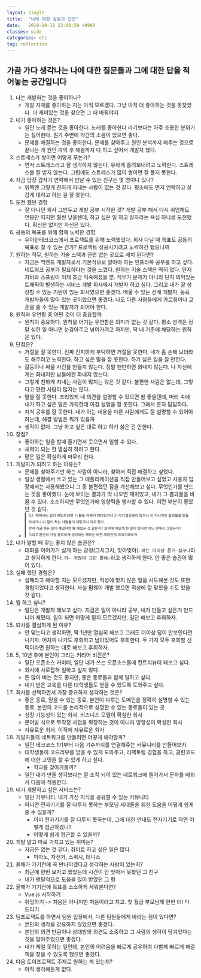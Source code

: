 ```yaml
---
layout: single
title:  "나에 대한 질문과 답변"
date:   2019-10-11 23:00:59 +0900
classes: wide
categories: etc
tag: reflection
---
```


## 가끔 가다 생각나는 나에 대한 질문들과 그에 대한 답을 적어놓는 공간입니다

1. 나는 개발하는 것을 좋아하나?
   - 개발 자체를 좋아하는 지는 아직 모르겠다. 그냥 아직 더 좋아하는 것을 못찾았다. 더 재미있는 것을 찾으면 그 때 바꿔야지
2. 내가 좋아하는 것은?
   - 일단 노래 듣는 것을 좋아한다. 노래를 좋아한다 라기보다는 아주 조용한 분위기는 싫어한다. 뭔가 주변에 약간의 소음이 있으면 좋다.
   - 문제를 해결하는 것을 좋아한다. 문제를 찾아주고 원인 분석까지 해주는 것으로 끝나는 게 원인 파악 후 해결까지 다 하고 싶어서 개발자 했다.
3. 스트레스가 쌓이면 어떻게 푸는가?
   - 먼저 스트레스라고 잘 생각하지 않는다. 유하게 흘려보내려고 노력한다. 스트레스를 잘 받지 않는다. 그럼에도 스트레스가 많이 쌓이면 잘 풀지 못한다.
4. 지금 당장 갑자기 연락해서 만날 수 있는 친구는 몇 명이나 있나?
   - 위쪽엔 그렇게 친하게 지내는 사람이 없는 것 같다. 평소에도 먼저 연락하고 살갑게 대하고 하는 걸 잘 못한다.
5. 도전 했던 경험
   - 잘 다니던 회사 그만두고 개발 공부 시작한 것? 개발 공부 해서 다시 취업해도 연봉만 따지면 훨씬 낮을텐데, 하고 싶은 일 하고 살자라는 욕심 하나로 도전했다. 확신은 없지만 자신은 있다.
6. 공동의 목표를 위해 함께 노력한 경험
   - 우아한테크코스에서 프로젝트를 위해 노력했었다. 회사 다닐 때 목표도 공동의 목표로 칠 수 있는 건가? 프로젝트 성공시키려고 노력하긴 했으니까
7. 원하는 직무, 원하는 기술 스택과 관련 없는 곳으로 배치 된다면?
   - 지금은 백엔드 개발자로서 기본적으로 알아야 하는 인프라쪽 공부를 하고 싶다. 네트워크 공부가 필요하다는 것을 느꼈다. 원하는 기술 스택은 딱히 없다. 단지 자바와 스프링이 이제 조금 익숙해졌을 뿐. 직무가 문제가 아니라 단지 의미있는 트래픽이 발생하는 서비스 개발 회사에서 개발자 하고 싶다. 그리고 내가 잘 성장할 수 있는 기반이 있는 회사였으면 좋겠다. 배울 수 있는 선배 개발자, 동료 개발자들이 많이 있는 곳이었으면 좋겠다. 나도 다른 사람들에게 가르침이나 교훈을 줄 수 있는 개발자가 되어야 한다.
8. 원칙과 유연함 중 어떤 것이 더 중요할까
   - 원칙이 중요하다. 원칙을 어기는 유연함은 의미가 없는 것 같다. 평소 성격은 정말 심한 일 아니면 눈감아주고 넘어가려고 하지만, 딱 내 기준에 해당하는 원칙은 있다.
9. 단점은?
   - 거절을 잘 못한다. 진짜 진지하게 부탁하면 거절을 못한다. 내가 좀 손해 보더라도 해주려고 노력한다. 하고 싶은 말을 잘 못한다. 하기 싫은 일을 잘 안한다.
   - 갈등이나 싸울 사건을 만들지 않는다. 정말 왠만하면 화내지 않는다. 나 자신에게는 화내지만 남들에겐 화내지 않는다.
   - 그렇게 친하게 지내는 사람이 많지는 않은 것 같다. 불편한 사람은 없는데, 그렇다고 편한 사람이 많지는 않다.
   - 말을 잘 못한다. 조리있게 내 의견을 설명할 수 있으면 참 좋을텐데, 머리 속에 내가 하고 싶은 말은 가득한데 이걸 설명을 잘 못한다. 그래서 혼자 답답하다.
   - 지식 공유를 잘 못한다. 내가 아는 내용을 다른 사람에게도 잘 설명할 수 있어야 하는데, 해결 방법은 뭐가 있을까
   - 생각이 없다. 그냥 하고 싶은 대로 하고 하기 싫은 건 안한다.
10. 장점?
    - 좋아하는 일을 할때 즐기면서 웃으면서 일할 수 있다.
    - 체력이 되는 한 열심히 하려고 한다.
    - 맡은 일은 확실하게 마무리 한다.
11. 개발자가 되려고 하는 이유는?
    - 문제를 찾아주기만 하는 사람이 아니라, 찾아서 직접 해결하고 싶었다.
    - 일상 생활에서 쓰고 있는 그 애플리케이션을 직접 만들어보고 싶었고 사용자 입장에서는 사용해봤으니 그 중 불편했던 점을 개선해보고 싶다. 무엇인가를 만드는 것을 좋아했다. 눈에 보이는 결과가 딱 나오면 재미있고, 내가 그 결과물을 바꿀 수 있다. 소소하지만 무엇인가에 영향력을 행사할 수 있다. 이런 부분이 좋았던 것 같다.
    - ![재미](/assets/img/question_list/fun.png)
12. 내가 말할 때 갖는 좋지 않은 습관은?
    - 대화를 이어가기 싫게 하는 긍정(그치그치, 맞아맞아). `얘는 더이상 듣기 싫구나`라고 생각하게 한다. `아~ 귀찮아 그만 말해~`라고 생각하게 한다. 안 좋은 습관이 많이 있다.
13. 실패 했던 경험은?
    - 실패라고 해야할 지는 모르겠지만, 적성에 맞지 않은 일을 시도해본 것도 또한 경험이었다고 생각한다. 사실 펌웨어 개발 했으면 적성에 잘 맞았을 수도 있을 것 같다.
14. 뭘 하고 싶니?
    - 일단은 개발자 해보고 싶다. 지금은 일이 아니라 공부, 내가 만들고 싶은거 만드니까 재밌다. 일이 되면 어떻게 될지 모르겠지만, 일단 해보고 후회하자.
15. 퇴사를 결심하게 된 이유?
    - 안 맞는다고 생각하면, 딱 1년만 열심히 해보고 그래도 더이상 답이 안보인다면 나가자. 어차피 나가도 후회하고 남아있어도 후회한다. 두 가지 모두 후회할 선택이라면 원하는 대로 해보고 후회하자.
16. 5, 10년 후에 본인이 그리는 커리어 비전은?
    - 일단 오픈소스 커미터, 일단 내가 쓰는 오픈소스들에 컨트리뷰터 돼보고 싶다.
    - 회사에 사로잡혀 일하고 싶지 않다.
    - 돈 많이 버는 것도 좋지만, 좋은 동료들과 함께 일하고 싶다.
    - 내가 받은 교육을 다른 대학생들도 얻을 수 있도록 도와주고 싶다.
17. 회사를 선택하면서 가장 중요하게 생각하는 것은?
    - 좋은 동료, 믿을 수 있는 동료, 본인이 다루는 도메인을 정확히 설명할 수 있는 동료, 본인의 코드를 논리적으로 설명할 수 있는 동료들이 있는 곳
    - 성장 가능성이 있는 회사. 비즈니스 모델이 확실한 회사
    - 문어발 식으로 무작정 사업을 확장하는 것이 아니라 방향성이 확실한 회사
    - 자유로운 회사. 이직에 자유로운 회사
18. 개발자들의 네트워크를 만들려면 어떻게 해야할까?
    - 일단 테크코스 1기부터 다음 기수까지를 연결해주는 커뮤니티를 만들어보자.
    - 대학생들이 코드리뷰를 받을 수 있게 도와주고, 리팩토링 경험을 하고, 클린코드에 대한 고민을 할 수 있게 하고 싶다.
      - 학교를 찾아가볼까?
    - 일단 내가 만들 생각보다는 잘 조직 되어 있는 네트워크에 들어가서 문화를 배워서 다음에 적용한다.
19. 내가 개발하고 싶은 서비스는?
    - 일단 커뮤니티. 내가 가진 지식을 공유할 수 있는 커뮤니티
    - 아니면 전자기기를 잘 다루지 못하는 부모님 세대들을 위한 도움을 어떻게 쉽게 줄 수 있을까?
      - 이미 전자기기를 잘 다루지 못하는데, 그에 대한 안내도 전자기기로 하면 어떻게 접근하겠니?
      - 어떻게 쉽게 접근할 수 있을까?
20. 개발 말고 따로 가지고 있는 취미는?
    - 지금은 없는 것 같다. 취미로 하고 싶은 일은 많다.
      - 피아노, 자전거, 스쿼시, 테니스
21. 올해가 가기전에 꼭 만나야겠다고 생각하는 사람이 있는지?
    - 최근에 한번 보자고 했었는데 시간이 안 맞아서 못봤던 그 친구
    - 내가 멘탈적으로 도움을 많이 받았던 그 형
22. 올해가 가기전에 목표를 소소하게 세워본다면?
    - Vue.js 시작하기
    - 취업하기 -> 처음은 아니지만 처음이라고 치고. 첫 월급 부모님께 한번 더! 다 드리기
23. 팀프로젝트를 하면서 팀원 입장에서, 다른 팀원들에게 바라는 점이 있다면?
    - 본인의 생각을 강요하지 않았으면 좋겠다.
    - 본인의 의견 만큼이나 상대방의 의견도 소중하고 그 사람의 생각이 담겨있다는 것을 알아주었으면 좋겠다.
    - 내가 제일 못하는 일인데, 본인의 어려움을 빠르게 공유하여 다함께 빠르게 해결책을 찾을 수 있도록 했으면 좋겠다.
24. 다음 토이프로젝트 주제로 원하는 게 있는지?
    - 아직 생각해둔게 없다.
